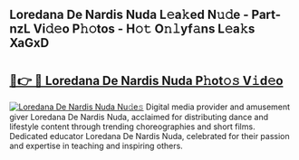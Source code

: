 ## Loredana De Nardis Nuda L𝚎a𝚔ed N𝚞𝚍e - Part-nzL Vi𝚍𝚎o P𝚑𝚘tos - H𝚘𝚝 O𝚗𝚕yf𝚊ns L𝚎a𝚔s XaGxD

# <h2><a href="http://kfconwj.oniu.top/?m=Loredana+De+Nardis+Nuda">🔗👉 🔴 Loredana De Nardis Nuda P𝚑ot𝚘𝚜 V𝚒d𝚎o</a></h2>

[![Loredana De Nardis Nuda Nu𝚍e𝚜](https://i.imgur.com/0qMVB7G.gif)](http://kfconwj.oniu.top/?m=Loredana+De+Nardis+Nuda)
Digital media provider and amusement giver Loredana De Nardis Nuda, acclaimed for distributing dance and lifestyle content through trending choreographies and short films. Dedicated educator Loredana De Nardis Nuda, celebrated for their passion and expertise in teaching and inspiring others.  
